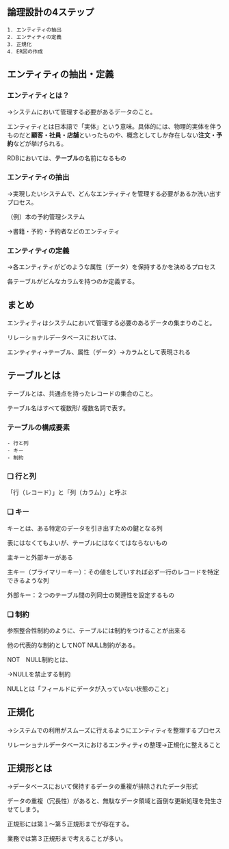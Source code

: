 ## 論理設計の4ステップ
```
1. エンティティの抽出
2. エンティティの定義
3. 正規化
4. ER図の作成
```
## エンティティの抽出・定義

### エンティティとは？

→システムにおいて管理する必要があるデータのこと。

エンティティとは日本語で「実体」という意味。具体的には、物理的実体を伴うものだと**顧客・社員・店舗**といったものや、概念としてしか存在しない**注文・予約**などが挙げられる。

RDBにおいては、**テーブル**の名前になるもの

### エンティティの抽出

→実現したいシステムで、どんなエンティティを管理する必要があるか洗い出すプロセス。

（例）本の予約管理システム

→書籍・予約・予約者などのエンティティ

### エンティティの定義

→各エンティティがどのような属性（データ）を保持するかを決めるプロセス

各テーブルがどんなカラムを持つのか定義する。

## まとめ

エンティティはシステムにおいて管理する必要のあるデータの集まりのこと。

リレーショナルデータベースにおいては、

エンティティ→テーブル、属性（データ）→カラムとして表現される

## テーブルとは

テーブルとは、共通点を持ったレコードの集合のこと。

テーブル名はすべて複数形/ 複数名詞で表す。

### テーブルの構成要素
```
- 行と列
- キー
- 制約
```
### ❏ 行と列

「行（レコード）」と「列（カラム）」と呼ぶ

### ❏ キー

キーとは、ある特定のデータを引き出すための鍵となる列

表にはなくてもよいが、テーブルにはなくてはならないもの

主キーと外部キーがある

主キー（プライマリーキー）：その値をしていすれば必ず一行のレコードを特定できるような列

外部キー：２つのテーブル間の列同士の関連性を設定するもの

### ❏ 制約

参照整合性制約のように、テーブルには制約をつけることが出来る

他の代表的な制約としてNOT NULL制約がある。

NOT　NULL制約とは、

→NULLを禁止する制約

NULLとは「フィールドにデータが入っていない状態のこと」

## 正規化

→システムでの利用がスムーズに行えるようにエンティティを整理するプロセス

リレーショナルデータベースにおけるエンティティの整理→正規化に整えること

## 正規形とは

→データベースにおいて保持するデータの重複が排除されたデータ形式

データの重複（冗長性）があると、無駄なデータ領域と面倒な更新処理を発生させてしまう。

正規形には第１〜第５正規形までが存在する。

業務では第３正規形まで考えることが多い。
